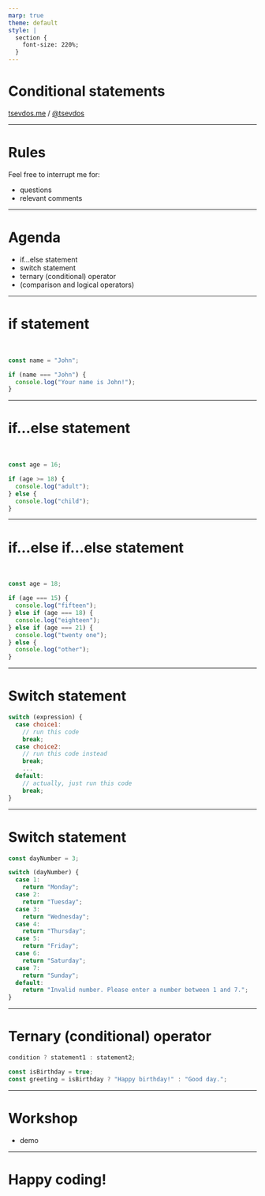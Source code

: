 ```yaml
---
marp: true
theme: default
style: |
  section {
    font-size: 220%;
  }
---
```


# Conditional statements

[tsevdos.me](https://tsevdos.me/) / [@tsevdos](https://twitter.com/tsevdos)

---

# Rules

Feel free to interrupt me for:

- questions
- relevant comments

---

# Agenda

- if...else statement
- switch statement
- ternary (conditional) operator
- (comparison and logical operators)

---

# if statement

<br />

```js
const name = "John";

if (name === "John") {
  console.log("Your name is John!");
}
```

---

# if...else statement

<br />

```js
const age = 16;

if (age >= 18) {
  console.log("adult");
} else {
  console.log("child");
}
```

---

# if...else if...else statement

<br />

```js
const age = 18;

if (age === 15) {
  console.log("fifteen");
} else if (age === 18) {
  console.log("eighteen");
} else if (age === 21) {
  console.log("twenty one");
} else {
  console.log("other");
}
```

---

# Switch statement

```js
switch (expression) {
  case choice1:
    // run this code
    break;
  case choice2:
    // run this code instead
    break;
    ...
  default:
    // actually, just run this code
    break;
}
```

---

# Switch statement

```js
const dayNumber = 3;

switch (dayNumber) {
  case 1:
    return "Monday";
  case 2:
    return "Tuesday";
  case 3:
    return "Wednesday";
  case 4:
    return "Thursday";
  case 5:
    return "Friday";
  case 6:
    return "Saturday";
  case 7:
    return "Sunday";
  default:
    return "Invalid number. Please enter a number between 1 and 7.";
}
```

---

# Ternary (conditional) operator

```js
condition ? statement1 : statement2;

const isBirthday = true;
const greeting = isBirthday ? "Happy birthday!" : "Good day.";
```

---

# Workshop

- demo

---

# Happy coding!
